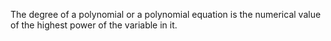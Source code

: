 The degree of a polynomial or a polynomial equation is the numerical
value of the highest power of the variable in it.
